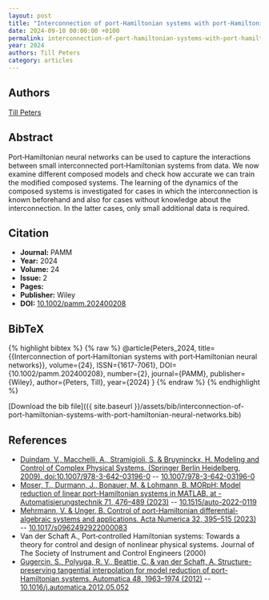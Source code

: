 ```yaml
---
layout: post
title: "Interconnection of port‐Hamiltonian systems with port‐Hamiltonian neural networks"
date: 2024-09-10 00:00:00 +0100
permalink: interconnection-of-port-hamiltonian-systems-with-port-hamiltonian-neural-networks
year: 2024
authors: Till Peters
category: articles
---
```

 
## Authors
[Till Peters](authors/till-peters)
 
## Abstract
Port‐Hamiltonian neural networks can be used to capture the interactions between small interconnected port‐Hamiltonian systems from data. We now examine different composed models and check how accurate we can train the modified composed systems. The learning of the dynamics of the composed systems is investigated for cases in which the interconnection is known beforehand and also for cases without knowledge about the interconnection. In the latter cases, only small additional data is required.
 
## Citation
- **Journal:** PAMM
- **Year:** 2024
- **Volume:** 24
- **Issue:** 2
- **Pages:** 
- **Publisher:** Wiley
- **DOI:** [10.1002/pamm.202400208](https://doi.org/10.1002/pamm.202400208)
 
## BibTeX
{% highlight bibtex %}
{% raw %}
@article{Peters_2024,
  title={{Interconnection of port‐Hamiltonian systems with port‐Hamiltonian neural networks}},
  volume={24},
  ISSN={1617-7061},
  DOI={10.1002/pamm.202400208},
  number={2},
  journal={PAMM},
  publisher={Wiley},
  author={Peters, Till},
  year={2024}
}
{% endraw %}
{% endhighlight %}
 
[Download the bib file]({{ site.baseurl }}/assets/bib/interconnection-of-port-hamiltonian-systems-with-port-hamiltonian-neural-networks.bib)
 
## References
- [Duindam, V., Macchelli, A., Stramigioli, S. & Bruyninckx, H. Modeling and Control of Complex Physical Systems. (Springer Berlin Heidelberg, 2009). doi:10.1007/978-3-642-03196-0](modeling-and-control-of-complex-physical-systems) -- [10.1007/978-3-642-03196-0](https://doi.org/10.1007/978-3-642-03196-0)
- [Moser, T., Durmann, J., Bonauer, M. & Lohmann, B. MORpH: Model reduction of linear port-Hamiltonian systems in MATLAB. at - Automatisierungstechnik 71, 476–489 (2023)](morph-model-reduction-of-linear-port-hamiltonian-systems-in-matlab) -- [10.1515/auto-2022-0119](https://doi.org/10.1515/auto-2022-0119)
- [Mehrmann, V. & Unger, B. Control of port-Hamiltonian differential-algebraic systems and applications. Acta Numerica 32, 395–515 (2023)](control-of-port-hamiltonian-differential-algebraic-systems-and-applications) -- [10.1017/s0962492922000083](https://doi.org/10.1017/s0962492922000083)
- Van der Schaft A., Port‐controlled Hamiltonian systems: Towards a theory for control and design of nonlinear physical systems. Journal of The Society of Instrument and Control Engineers (2000)
- [Gugercin, S., Polyuga, R. V., Beattie, C. & van der Schaft, A. Structure-preserving tangential interpolation for model reduction of port-Hamiltonian systems. Automatica 48, 1963–1974 (2012)](structure-preserving-tangential-interpolation-for-model-reduction-of-port-hamiltonian-systems) -- [10.1016/j.automatica.2012.05.052](https://doi.org/10.1016/j.automatica.2012.05.052)

